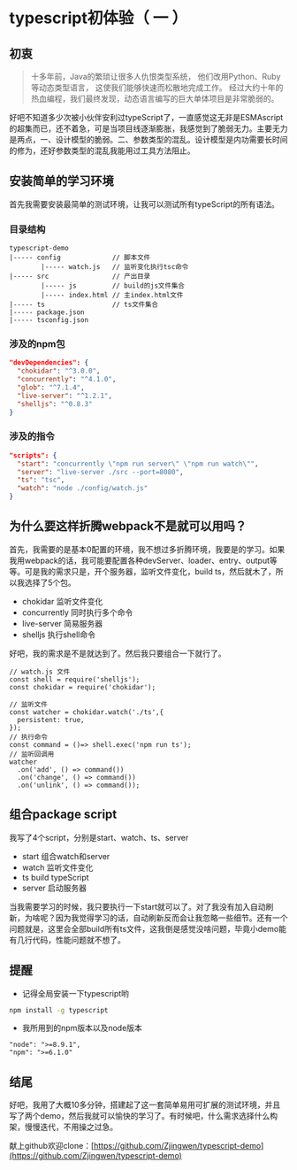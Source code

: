 # typescript初体验（ 一 ）

## 初衷

>十多年前，Java的繁琐让很多人仇恨类型系统，
>他们改用Python、Ruby等动态类型语言，
>这使我们能够快速而松散地完成工作。
>经过大约十年的热血编程，我们最终发现，动态语言编写的巨大单体项目是非常脆弱的。

好吧不知道多少次被小伙伴安利过typeScript了，一直感觉这无非是ESMAscript的超集而已，还不着急，可是当项目线逐渐膨胀，我感觉到了脆弱无力。主要无力是两点，一、设计模型的脆弱。二、参数类型的混乱。设计模型是内功需要长时间的修为，还好参数类型的混乱我能用过工具方法阻止。

## 安装简单的学习环境

首先我需要安装最简单的测试环境，让我可以测试所有typeScript的所有语法。

### 目录结构

```TEXT
typescript-demo
|----- config             // 脚本文件
        |----- watch.js   // 监听变化执行tsc命令
|----- src                // 产出目录
        |----- js         // build的js文件集合
        |----- index.html // 主index.html文件
|----- ts                 // ts文件集合
|----- package.json
|----- tsconfig.json
```

### 涉及的npm包

```JSON
"devDependencies": {
  "chokidar": "^3.0.0",
  "concurrently": "^4.1.0",
  "glob": "^7.1.4",
  "live-server": "^1.2.1",
  "shelljs": "^0.8.3"
}
```  

### 涉及的指令

```JSON
"scripts": {
  "start": "concurrently \"npm run server\" \"npm run watch\"",
  "server": "live-server ./src --port=8080",
  "ts": "tsc",
  "watch": "node ./config/watch.js"
}
```

## 为什么要这样折腾webpack不是就可以用吗？

首先，我需要的是基本0配置的环境，我不想过多折腾环境，我要是的学习。如果我用webpack的话，我可能要配置各种devServer、loader、entry、output等等。可是我的需求只是，开个服务器，监听文件变化，build ts，然后就木了，所以我选择了5个包。

- chokidar 监听文件变化
- concurrently 同时执行多个命令
- live-server 简易服务器
- shelljs 执行shell命令

好吧，我的需求是不是就达到了。然后我只要组合一下就行了。

```JS
// watch.js 文件
const shell = require('shelljs');
const chokidar = require('chokidar');

// 监听文件
const watcher = chokidar.watch('./ts',{
  persistent: true,
});
// 执行命令
const command = ()=> shell.exec('npm run ts');
// 监听回调用
watcher
  .on('add', () => command())
  .on('change', () => command())
  .on('unlink', () => command());
```

## 组合package script

我写了4个script，分别是start、watch、ts、server

- start   组合watch和server
- watch   监听文件变化
- ts      build typeScript
- server  启动服务器

当我需要学习的时候，我只要执行一下start就可以了。对了我没有加入自动刷新，为啥呢？因为我觉得学习的话，自动刷新反而会让我忽略一些细节。还有一个问题就是，这里会全部build所有ts文件，这我倒是感觉没啥问题，毕竟小demo能有几行代码，性能问题就不想了。

## 提醒

- 记得全局安装一下typescript哟

```bash
npm install -g typescript
```

- 我所用到的npm版本以及node版本

```test
"node": ">=8.9.1",
"npm": ">=6.1.0"
```

## 结尾

好吧，我用了大概10多分钟，搭建起了这一套简单易用可扩展的测试环境，并且写了两个demo，然后我就可以愉快的学习了。有时候吧，什么需求选择什么构架，慢慢迭代，不用操之过急。

献上github欢迎clone：[https://github.com/Zjingwen/typescript-demo](https://github.com/Zjingwen/typescript-demo)
